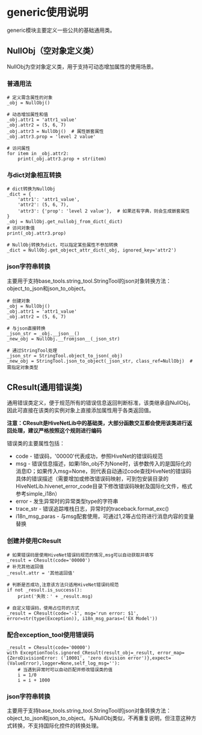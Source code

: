 # generic使用说明

generic模块主要定义一些公共的基础通用类。



## NullObj（空对象定义类）

NullObj为空对象定义类，用于支持可动态增加属性的使用场景。

### 普通用法

```
# 定义需含属性的对象
_obj = NullObj()

# 动态增加属性和值
_obj.attr1 = 'attr1_value'
_obj.attr2 = (5, 6, 7)
_obj.attr3 = NullObj()  # 属性嵌套属性
_obj.attr3.prop = 'level 2 value'

# 访问属性
for item in _obj.attr2:
	print(_obj.attr3.prop + str(item)
```

### 与dict对象相互转换

```
# dict转换为NullObj
_dict = {
	'attr1': 'attr1_value',
	'attr2': (5, 6, 7),
	'attr3': {'prop': 'level 2 value'},  # 如果还有字典，则会生成嵌套属性
}
_obj = NullObj.get_nullobj_from_dict(_dict)
# 访问对象值
print(_obj.attr3.prop)

# NullObj转换为dict，可以指定某些属性不参加转换
_dict = NullObj.get_object_attr_dict(_obj, ignored_key='attr2')
```

### json字符串转换

主要用于支持base_tools.string_tool.StringTool的json对象转换方法：object_to_json和json_to_object。

```
# 创建对象
_obj = NullObj()
_obj.attr1 = 'attr1_value'
_obj.attr2 = (5, 6, 7)

# 与json直接转换
_json_str = _obj.__json__()
_new_obj = NullObj.__fromjson__(_json_str)

# 通过StringTool处理
_json_str = StringTool.object_to_json(_obj)
_new_obj = StringTool.json_to_object(_json_str, class_ref=NullObj)  # 需指定对象类型
```



## CResult(通用错误类)

通用错误类定义，便于规范所有的错误信息返回判断标准，该类继承自NullObj，因此可直接在该类的实例对象上直接添加属性用于各类返回值。

**注意：CResult是HiveNetLib中的基础类，大部分函数交互都会使用该类进行返回处理，建议严格按照这个规则进行编码**

错误类的主要属性包括：

- code - 错误码，'00000'代表成功，参照HiveNet的错误码规范
- msg - 错误信息描述，如果i18n_obj不为None时，该参数传入的是国际化的消息ID；如果传入msg=None，则代表自动通过code查找HiveNet的错误码具体的错误描述（需要增加或修改错误码映射，可到包安装目录的HiveNetLib.hivenet_error_code目录下修改错误码映射及国际化文件，格式参考simple_i18n）
- error - 发生异常时的异常类型type的字符串
- trace_str - 错误追踪堆栈日志，异常时的traceback.format_exc()
- i18n_msg_paras - 与msg配套使用，可通过$1,$2等占位符进行消息内容的变量替换

### 创建并使用CResult

```
# 如果错误码是使用HiveNet错误码规范的情况,msg可以自动获取并填写
_result = CResult(code='00000')
# 补充其他返回值
_result.attr = '其他返回值'

# 判断是否成功,注意该方法只适用HiveNet错误码规范
if not _result.is_success():
	print('失败：' + _result.msg)

# 自定义错误码，使用占位符的方式
_result = CResult(code='-1', msg='run error: $1', error=str(type(Exception)), i18n_msg_paras=('EX Model'))
```

### 配合exception_tool使用错误码

```
_result = CResult(code='00000')
with ExceptionTools.ignored_CResult(result_obj=_result, error_map={ZeroDivisionError: ('10001', 'zero division error')},expect=(ValueError),logger=None,self_log_msg=''):
	# 当遇到异常时可以自动匹配并修改错误类的值
	i = 1/0
	i = i + 1000
```

### json字符串转换

主要用于支持base_tools.string_tool.StringTool的json对象转换方法：object_to_json和json_to_object。与NullObj类似，不再重复说明，但注意这种方式转换，不支持国际化控件的转换处理。